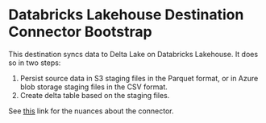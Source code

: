 # Databricks Lakehouse Destination Connector Bootstrap

This destination syncs data to Delta Lake on Databricks Lakehouse. It does so in two steps:

1. Persist source data in S3 staging files in the Parquet format, or in Azure blob storage staging
   files in the CSV format.
2. Create delta table based on the staging files.

See [this](https://docs.airbyte.io/integrations/destinations/databricks) link for the nuances about
the connector.
